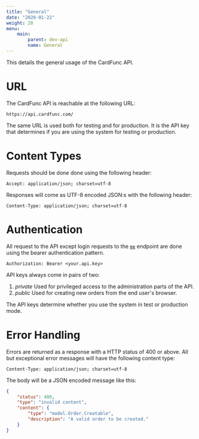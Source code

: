 ```yaml
---
title: "General"
date: "2020-01-22"
weight: 20
menu: 
    main:
        parent: dev-api
        name: General
---
```

This details the general usage of the CardFunc API.
<!--more-->
# URL
The CardFunc API is reachable at the following URL:
```
https://api.cardfunc.com/
```
The same URL is used both for testing and for production. It is the API key that determines if you are using the system for testing or production.

# Content Types
Requests should be done done using the following header:
```http
Accept: application/json; charset=utf-8
```
Responses will come as UTF-8 encoded JSON:s with the following header:
```http
Content-Type: application/json; charset=utf-8
```

# Authentication
All request to the API except login requests to the [`me`](../me) endpoint are done using the bearer authentication pattern.
```http
Authorization: Bearer <your.api.key>
```

API keys always come in pairs of two:
1. _private_ Used for privileged access to the administration parts of the API.
2. _public_ Used for creating new orders from the end user's browser.

The API keys determine whether you use the system in test or production mode.

# Error Handling
Errors are returned as a response with a HTTP status of 400 or above. All but exceptional error messages will have the following content type:
```http
Content-Type: application/json; charset=utf-8
```
The body will be a JSON encoded message like this:
```json
{
    "status": 400,
    "type": "invalid content",
    "content": {
        "type": "model.Order.Creatable",
        "description": "A valid order to be created."
    }
}
```
